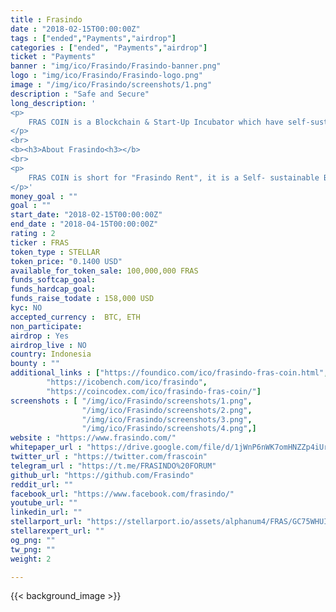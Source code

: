 ```yaml
---
title : Frasindo
date : "2018-02-15T00:00:00Z"
tags : ["ended","Payments","airdrop"]
categories : ["ended", "Payments","airdrop"]
ticket : "Payments"
banner : "img/ico/Frasindo/Frasindo-banner.png"
logo : "img/ico/Frasindo/Frasindo-logo.png"
image : "/img/ico/Frasindo/screenshots/1.png"
description : "Safe and Secure"
long_description: '
<p>
	FRAS COIN is a Blockchain & Start-Up Incubator which have self-sustainability (have its own routine income), offers lifetime passive coin income + CAR COIN* as dividend. The routine income comes from the “Online-Taxi + car rental + driver recruitment” business, as an Official Uber, Grab and Gocar partner in Indonesia. Backed by real companies, have real assets (Cars), and “certificates of assets” are kept indefinitely by the NXT Foundation in Netherlands, also real legalized by the Indonesian government + many more; It’s the only asset available, that offers multi-protection & multi-benefits & multi-surveillance (LIVE 24hour) to public.
</p>
<br>
<b><h3>About Frasindo<h3></b>
<br>
<p>
	FRAS COIN is short for "Frasindo Rent", it is a Self- sustainable Blockchain & StartUp Incubator. The main company has an advantage to be a fully working car rental company, a supplier for ONLINE TAXI. Frasindo was authorized by the government as an official partner of UBER, GRAB, and GOCAR in Indonesia. Apart from Online Taxi, we also renting out the car to the corporate.
</p>'
money_goal : ""
goal : ""
start_date: "2018-02-15T00:00:00Z"
end_date : "2018-04-15T00:00:00Z"
rating : 2
ticker : FRAS
token_type : STELLAR
token_price: "0.1400 USD"
available_for_token_sale: 100,000,000 FRAS
funds_softcap_goal: 
funds_hardcap_goal: 
funds_raise_todate : 158,000 USD
kyc: NO 
accepted_currency :  BTC, ETH
non_participate: 
airdrop : Yes
airdrop_live : NO
country: Indonesia
bounty : ""
additional_links : ["https://foundico.com/ico/frasindo-fras-coin.html",
        "https://icobench.com/ico/frasindo",
		"https://coincodex.com/ico/frasindo-fras-coin/"]
screenshots : [ "/img/ico/Frasindo/screenshots/1.png",
                "/img/ico/Frasindo/screenshots/2.png",
                "/img/ico/Frasindo/screenshots/3.png",
                "/img/ico/Frasindo/screenshots/4.png",]
website : "https://www.frasindo.com/"
whitepaper_url : "https://drive.google.com/file/d/1jWnP6nWK7omHNZZp4iUrhSAJu3BifGwt/view"
twitter_url : "https://twitter.com/frascoin"
telegram_url : "https://t.me/FRASINDO%20FORUM"
github_url: "https://github.com/Frasindo"
reddit_url: ""
facebook_url: "https://www.facebook.com/frasindo/"
youtube_url: ""
linkedin_url: ""
stellarport_url: "https://stellarport.io/assets/alphanum4/FRAS/GC75WHUIMU7LV6WURMCA5GGF2S5FWFOK7K5VLR2WGRKWKZQAJQEBM53M"
stellarexpert_url: ""
og_png: ""
tw_png: ""
weight: 2

---
```



{{< background_image >}}
